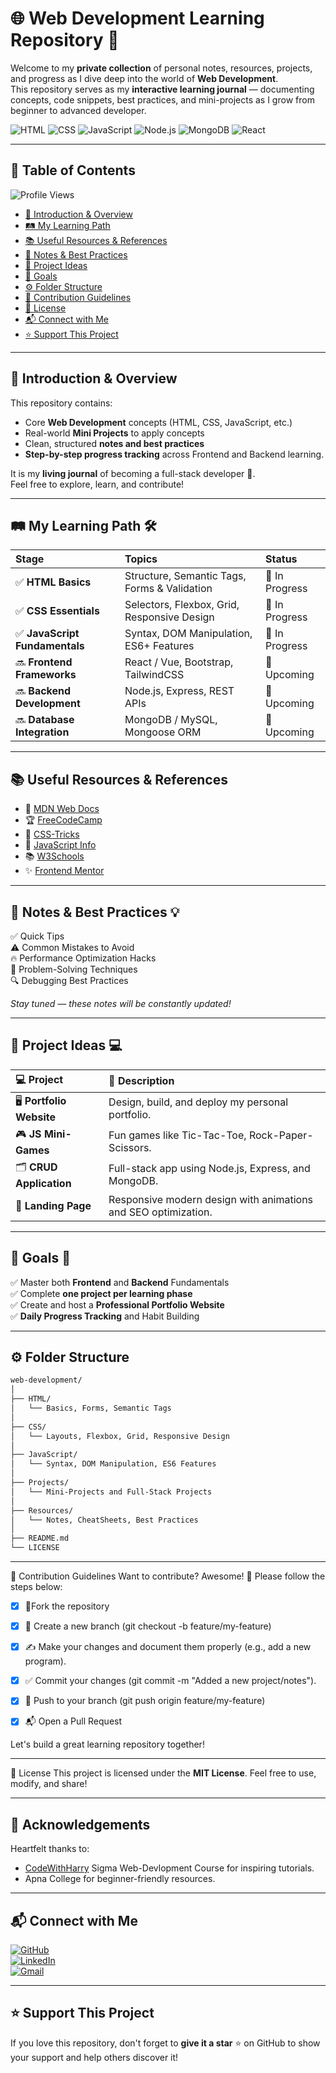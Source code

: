 # 🌐 Web Development Learning Repository 🚀

Welcome to my **private collection** of personal notes, resources, projects, and progress as I dive deep into the world of **Web Development**.  
This repository serves as my **interactive learning journal** — documenting concepts, code snippets, best practices, and mini-projects as I grow from beginner to advanced developer.

![HTML](https://img.shields.io/badge/-HTML5-orange?style=flat&logo=html5)
![CSS](https://img.shields.io/badge/-CSS3-blue?style=flat&logo=css3)
![JavaScript](https://img.shields.io/badge/-JavaScript-yellow?style=flat&logo=javascript)
![Node.js](https://img.shields.io/badge/-Node.js-green?style=flat&logo=node.js)
![MongoDB](https://img.shields.io/badge/-MongoDB-darkgreen?style=flat&logo=mongodb)
![React](https://img.shields.io/badge/-React-61DAFB?style=flat&logo=react)

---

## 📑 Table of Contents


![Profile Views](https://komarev.com/ghpvc/?username=uvpatel&color=blue)


- [📖 Introduction & Overview](#-introduction--overview)
- [🛤️ My Learning Path](#-my-learning-path-️)
- [📚 Useful Resources & References](#-useful-resources--references)
- [📝 Notes & Best Practices](#-notes--best-practices-)
- [🚀 Project Ideas](#-project-ideas-)
- [🎯 Goals](#-goals-)
- [⚙️ Folder Structure](#️-folder-structure)
- [🤝 Contribution Guidelines](#-contribution-guidelines-)
- [📜 License](#-license)
- [📬 Connect with Me](#-connect-with-me)
- [⭐ Support This Project](#-support-this-project)

---

## 📖 Introduction & Overview

This repository contains:
- Core **Web Development** concepts (HTML, CSS, JavaScript, etc.)
- Real-world **Mini Projects** to apply concepts
- Clean, structured **notes and best practices**
- **Step-by-step progress tracking** across Frontend and Backend learning.

It is my **living journal** of becoming a full-stack developer 🚀.  
Feel free to explore, learn, and contribute!

---

## 🛤️ My Learning Path 🛠️

| Stage | Topics | Status |
|:-----|:--------|:-------|
| ✅ **HTML Basics** | Structure, Semantic Tags, Forms & Validation | 🔄 In Progress |
| ✅ **CSS Essentials** | Selectors, Flexbox, Grid, Responsive Design | 🔄 In Progress |
| ✅ **JavaScript Fundamentals** | Syntax, DOM Manipulation, ES6+ Features | 🔄 In Progress |
| 🔜 **Frontend Frameworks** | React / Vue, Bootstrap, TailwindCSS | 🚀 Upcoming |
| 🔜 **Backend Development** | Node.js, Express, REST APIs | 🚀 Upcoming |
| 🔜 **Database Integration** | MongoDB / MySQL, Mongoose ORM | 🚀 Upcoming |

---

## 📚 Useful Resources & References

- 📖 [MDN Web Docs](https://developer.mozilla.org)
- 🏆 [FreeCodeCamp](https://www.freecodecamp.org)
- 🎨 [CSS-Tricks](https://css-tricks.com)
- 🎥 [JavaScript Info](https://javascript.info/)
- 📚 [W3Schools](https://www.w3schools.com)
- ✨ [Frontend Mentor](https://www.frontendmentor.io/)

---

## 📝 Notes & Best Practices 💡

✅ Quick Tips  
⚠️ Common Mistakes to Avoid  
🔥 Performance Optimization Hacks  
📌 Problem-Solving Techniques  
🔍 Debugging Best Practices

*Stay tuned — these notes will be constantly updated!*

---

## 🚀 Project Ideas 💻

| 💻 Project | 🚀 Description |
|:----------|:---------------|
| 🖥 **Portfolio Website** | Design, build, and deploy my personal portfolio. |
| 🎮 **JS Mini-Games** | Fun games like Tic-Tac-Toe, Rock-Paper-Scissors. |
| 🗂 **CRUD Application** | Full-stack app using Node.js, Express, and MongoDB. |
| 📱 **Landing Page** | Responsive modern design with animations and SEO optimization. |

---

## 🎯 Goals 🎯

✅ Master both **Frontend** and **Backend** Fundamentals  
✅ Complete **one project per learning phase**  
✅ Create and host a **Professional Portfolio Website**  
✅ **Daily Progress Tracking** and Habit Building

---

## ⚙️ Folder Structure

```bash
web-development/
│
├── HTML/
│   └── Basics, Forms, Semantic Tags
│
├── CSS/
│   └── Layouts, Flexbox, Grid, Responsive Design
│
├── JavaScript/
│   └── Syntax, DOM Manipulation, ES6 Features
│
├── Projects/
│   └── Mini-Projects and Full-Stack Projects
│
├── Resources/
│   └── Notes, CheatSheets, Best Practices
│
├── README.md
└── LICENSE
```

---
🤝 Contribution Guidelines
Want to contribute? Awesome! 🚀 Please follow the steps below:

- [x] 🍴Fork the repository

- [x] 🌿 Create a new branch (git checkout -b feature/my-feature)

- [x] ✍️  Make your changes and document them properly (e.g., add a new program).

- [x] ✅  Commit your changes (git commit -m "Added a new project/notes").

- [x] 🚀 Push to your branch (git push origin feature/my-feature)

- [x] 📬 Open a Pull Request 

Let's build a great learning repository together!

---

📜 License
This project is licensed under the **MIT License**. Feel free to use, modify, and share!

---

## 🙏 Acknowledgements

Heartfelt thanks to:

- [CodeWithHarry](https://www.codewithharry.com/) Sigma Web-Devlopment Course for inspiring tutorials.
- Apna College for beginner-friendly resources.


---


## 📬 Connect with Me

[![GitHub](https://img.shields.io/badge/GitHub-UrvilPatel7271-blue?style=flat-square&logo=github)](https://github.com/uvpatel)  
[![LinkedIn](https://img.shields.io/badge/LinkedIn-Connect-blue?style=flat-square&logo=linkedin)](https://www.linkedin.com/in/urvil-patel-6995a0320)  
[![Gmail](https://img.shields.io/badge/Gmail-uvpatel7271@gmail.com-red?style=flat-square&logo=gmail)](mailto:uvpatel7271@gmail.com)

---


## ⭐ Support This Project

If you love this repository, don't forget to **give it a star** ⭐ on GitHub to show your support and help others discover it!
